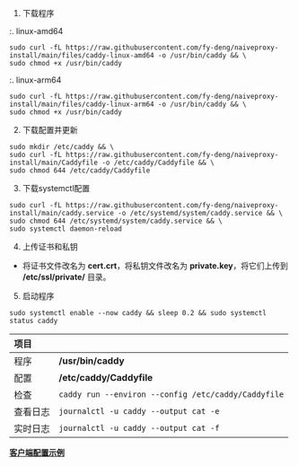 
1. 下载程序

:. linux-amd64

```
sudo curl -fL https://raw.githubusercontent.com/fy-deng/naiveproxy-install/main/files/caddy-linux-amd64 -o /usr/bin/caddy && \
sudo chmod +x /usr/bin/caddy
```

:. linux-arm64

```
sudo curl -fL https://raw.githubusercontent.com/fy-deng/naiveproxy-install/main/files/caddy-linux-arm64 -o /usr/bin/caddy && \
sudo chmod +x /usr/bin/caddy
```

2. 下载配置并更新

```
sudo mkdir /etc/caddy && \
sudo curl -fL https://raw.githubusercontent.com/fy-deng/naiveproxy-install/main/Caddyfile -o /etc/caddy/Caddyfile && \
sudo chmod 644 /etc/caddy/Caddyfile
```

3. 下载systemctl配置

```
sudo curl -fL https://raw.githubusercontent.com/fy-deng/naiveproxy-install/main/caddy.service -o /etc/systemd/system/caddy.service && \
sudo chmod 644 /etc/systemd/system/caddy.service && \
sudo systemctl daemon-reload
```

4. 上传证书和私钥

- 将证书文件改名为 **cert.crt**，将私钥文件改名为 **private.key**，将它们上传到 **/etc/ssl/private/** 目录。

5. 启动程序

```
sudo systemctl enable --now caddy && sleep 0.2 && sudo systemctl status caddy
```

| 项目 | |
| :--- | :--- |
| 程序 | **/usr/bin/caddy** |
| 配置 | **/etc/caddy/Caddyfile** |
| 检查 | `caddy run --environ --config /etc/caddy/Caddyfile` |
| 查看日志 | `journalctl -u caddy --output cat -e` |
| 实时日志 | `journalctl -u caddy --output cat -f` |

[**客户端配置示例**](https://raw.githubusercontent.com/fy-deng/naiveproxy-install/main/client.json)
